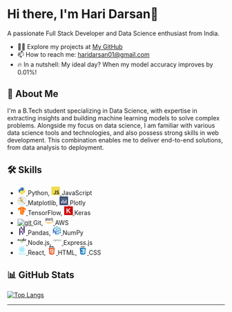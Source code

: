 # Hi there, I'm Hari Darsan👋

A passionate Full Stack Developer and Data Science enthusiast from India.

- 👨‍💻 Explore my projects at [My GitHub](https://github.com/haridarsan01)
- 📫 How to reach me: haridarsan01@gmail.com
- 🔥 In a nutshell: My ideal day? When my model accuracy improves by 0.01%!

## 🚀 About Me

I'm a B.Tech student specializing in Data Science, with expertise in extracting insights and building machine learning models to solve complex problems. Alongside my focus on data science, I am familiar with various data science tools and technologies, and also possess strong skills in web development. This combination enables me to deliver end-to-end solutions, from data analysis to deployment.


## 🛠️ Skills

<ul>
  <li> 
    <a href="https://www.python.org" target="_blank" rel="noreferrer">
      <img src="https://raw.githubusercontent.com/devicons/devicon/master/icons/python/python-original.svg" alt="python" width="20" height="20"/>
    </a> 
    Python, 
    <a href="https://developer.mozilla.org/en-US/docs/Web/JavaScript" target="_blank" rel="noreferrer">
      <img src="https://raw.githubusercontent.com/devicons/devicon/master/icons/javascript/javascript-original.svg" alt="javascript" width="20" height="20"/>
    </a> 
    JavaScript
  </li>
  <li>
    <a href="https://matplotlib.org/" target="_blank" rel="noreferrer">
      <img src="https://raw.githubusercontent.com/devicons/devicon/master/icons/matplotlib/matplotlib-original.svg" alt="matplotlib" width="20" height="20"/>
    </a>
    Matplotlib,  
    <a href="https://plotly.com/" target="_blank" rel="noreferrer">
      <img src="https://raw.githubusercontent.com/devicons/devicon/master/icons/plotly/plotly-original.svg" alt="plotly" width="20" height="20"/>
    </a>
    Plotly
  </li>
  <li>
    <a href="https://www.tensorflow.org/" target="_blank" rel="noreferrer">
      <img src="https://raw.githubusercontent.com/devicons/devicon/master/icons/tensorflow/tensorflow-original.svg" alt="tensorflow" width="20" height="20"/>
    </a>
    TensorFlow, 
    <a href="https://keras.io/" target="_blank" rel="noreferrer">
      <img src="https://raw.githubusercontent.com/devicons/devicon/master/icons/keras/keras-original.svg" alt="keras" width="20" height="20"/>
    </a>
    Keras
  </li>
  <li>
    <a href="https://git-scm.com/" target="_blank" rel="noreferrer">
      <img src="https://www.vectorlogo.zone/logos/git-scm/git-scm-icon.svg" alt="git" width="20" height="20"/>
    </a>
    Git, 
    <a href="https://aws.amazon.com/" target="_blank" rel="noreferrer">
      <img src="https://raw.githubusercontent.com/devicons/devicon/master/icons/amazonwebservices/amazonwebservices-original-wordmark.svg" alt="aws" width="20" height="20"/>
    </a>
    AWS
  </li>
  <li>
    <a href="https://pandas.pydata.org/" target="_blank" rel="noreferrer">
      <img src="https://raw.githubusercontent.com/devicons/devicon/master/icons/pandas/pandas-original.svg" alt="pandas" width="20" height="20"/>
    </a>
    Pandas, 
    <a href="https://numpy.org/" target="_blank" rel="noreferrer">
      <img src="https://raw.githubusercontent.com/devicons/devicon/master/icons/numpy/numpy-original.svg" alt="numpy" width="20" height="20"/>
    </a>
    NumPy
  </li>
  <li>
    <a href="https://nodejs.org/" target="_blank" rel="noreferrer">
      <img src="https://raw.githubusercontent.com/devicons/devicon/master/icons/nodejs/nodejs-original-wordmark.svg" alt="nodejs" width="20" height="20"/>
    </a>
    Node.js, 
    <a href="https://expressjs.com/" target="_blank" rel="noreferrer">
      <img src="https://raw.githubusercontent.com/devicons/devicon/master/icons/express/express-original-wordmark.svg" alt="express" width="20" height="20"/>
    </a>
    Express.js
  </li>
  <li>
    <a href="https://reactjs.org/" target="_blank" rel="noreferrer">
      <img src="https://raw.githubusercontent.com/devicons/devicon/master/icons/react/react-original-wordmark.svg" alt="react" width="20" height="20"/>
    </a>
    React, 
    <a href="https://www.w3.org/html/" target="_blank" rel="noreferrer">
      <img src="https://raw.githubusercontent.com/devicons/devicon/master/icons/html5/html5-original-wordmark.svg" alt="html5" width="20" height="20"/>
    </a>
    HTML, 
    <a href="https://www.w3schools.com/css/" target="_blank" rel="noreferrer">
      <img src="https://raw.githubusercontent.com/devicons/devicon/master/icons/css3/css3-original-wordmark.svg" alt="css3" width="20" height="20"/>
    </a>
    CSS
  </li>
</ul>

## 📊 GitHub Stats
[![Top Langs](https://github-readme-stats.vercel.app/api/top-langs/?username=kavusikan-15&layout=compact&theme=radical)](https://github.com/kavusikan-15/github-readme-stats)

---
